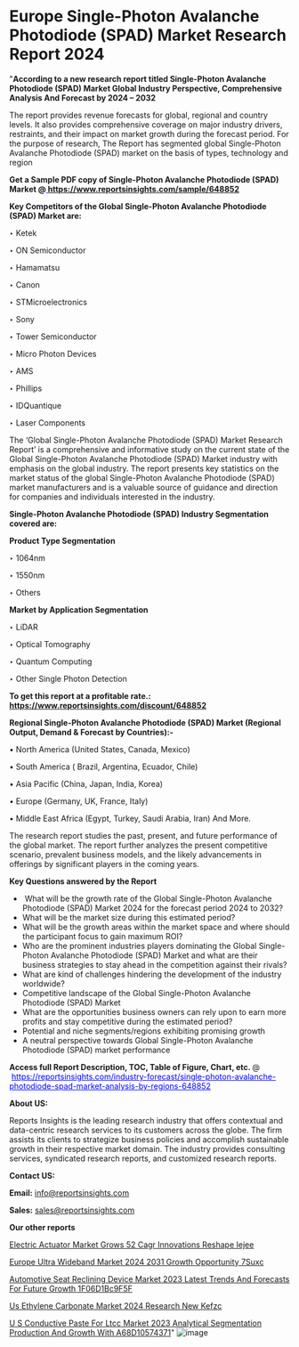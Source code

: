 # Europe Single-Photon Avalanche Photodiode (SPAD) Market Research Report 2024

"<strong>According to a new research report titled Single-Photon Avalanche Photodiode (SPAD) Market Global Industry Perspective, Comprehensive Analysis And Forecast by 2024 – 2032</strong>

The report provides revenue forecasts for global, regional and country levels. It also provides comprehensive coverage on major industry drivers, restraints, and their impact on market growth during the forecast period. For the purpose of research, The Report has segmented global Single-Photon Avalanche Photodiode (SPAD) market on the basis of types, technology and region

<strong>Get a Sample PDF copy of Single-Photon Avalanche Photodiode (SPAD) Market </strong><strong>@<a href=https://www.reportsinsights.com/sample/648852 style=color:#0000ff;> https://www.reportsinsights.com/sample/648852</a></strong></font>

<strong>Key Competitors of the Global Single-Photon Avalanche Photodiode (SPAD) Market are:</strong>

‣ Ketek

‣ ON Semiconductor

‣ Hamamatsu

‣ Canon

‣ STMicroelectronics

‣ Sony

‣ Tower Semiconductor

‣ Micro Photon Devices

‣ AMS

‣ Phillips

‣ IDQuantique

‣ Laser Components

The ‘Global Single-Photon Avalanche Photodiode (SPAD) Market Research Report’ is a comprehensive and informative study on the current state of the Global Single-Photon Avalanche Photodiode (SPAD) Market industry with emphasis on the global industry. The report presents key statistics on the market status of the global Single-Photon Avalanche Photodiode (SPAD) market manufacturers and is a valuable source of guidance and direction for companies and individuals interested in the industry.

<strong>Single-Photon Avalanche Photodiode (SPAD) Industry Segmentation covered are:</strong>

<strong>Product Type Segmentation</strong>

‣ 1064nm

‣ 1550nm

‣ Others

<strong>Market by Application Segmentation</strong>

‣ LiDAR

‣ Optical Tomography

‣ Quantum Computing

‣ Other Single Photon Detection

<strong>To get this report at a profitable rate.: <a href=https://www.reportsinsights.com/discount/648852 style=color:#0000ff;>https://www.reportsinsights.com/discount/648852</a></strong></font>

<strong>Regional Single-Photon Avalanche Photodiode (SPAD) Market (Regional Output, Demand &amp; Forecast by Countries):-</strong>

• North America (United States, Canada, Mexico)

• South America ( Brazil, Argentina, Ecuador, Chile)

• Asia Pacific (China, Japan, India, Korea)

• Europe (Germany, UK, France, Italy)

• Middle East Africa (Egypt, Turkey, Saudi Arabia, Iran) And More.

The research report studies the past, present, and future performance of the global market. The report further analyzes the present competitive scenario, prevalent business models, and the likely advancements in offerings by significant players in the coming years.

<strong>Key Questions answered by the Report</strong>
<ul>
  <li> What will be the growth rate of the Global Single-Photon Avalanche Photodiode (SPAD) Market 2024 for the forecast period 2024 to 2032?</li>
  <li>What will be the market size during this estimated period?</li>
  <li>What will be the growth areas within the market space and where should the participant focus to gain maximum ROI?</li>
  <li>Who are the prominent industries players dominating the Global Single-Photon Avalanche Photodiode (SPAD) Market and what are their business strategies to stay ahead in the competition against their rivals?</li>
  <li>What are kind of challenges hindering the development of the industry worldwide?</li>
  <li>Competitive landscape of the Global Single-Photon Avalanche Photodiode (SPAD) Market</li>
  <li>What are the opportunities business owners can rely upon to earn more profits and stay competitive during the estimated period?</li>
  <li>Potential and niche segments/regions exhibiting promising growth</li>
  <li>A neutral perspective towards Global Single-Photon Avalanche Photodiode (SPAD) market performance</li>
</ul>
<strong>Access full Report Description, TOC, Table of Figure, Chart, etc. </strong>@  <a href=https://reportsinsights.com/industry-forecast/single-photon-avalanche-photodiode-spad-market-analysis-by-regions-648852 style=color:#0000ff;>https://reportsinsights.com/industry-forecast/single-photon-avalanche-photodiode-spad-market-analysis-by-regions-648852</a></font>

<strong><strong>About US</strong>:</strong>

Reports Insights is the leading research industry that offers contextual and data-centric research services to its customers across the globe. The firm assists its clients to strategize business policies and accomplish sustainable growth in their respective market domain. The industry provides consulting services, syndicated research reports, and customized research reports.

<strong>Contact US:</strong>

<p class=""""><b>Email:</b> <a href=mailto:info@reportsinsights.com>info@reportsinsights.com</a></p>
<p class=""""><b>Sales:</b> <a href=mailto:sales@reportsinsights.com>sales@reportsinsights.com</a></p>

<strong>Our other reports</strong>

<a href=https://www.linkedin.com/pulse/electric-actuator-market-grows-52-cagr-innovations-reshape-iejee/>Electric Actuator Market Grows 52 Cagr Innovations Reshape Iejee</a>

<a href=https://www.linkedin.com/pulse/europe-ultra-wideband-market-2024-2031-growth-opportunity-7suxc/>Europe Ultra Wideband Market 2024 2031 Growth Opportunity 7Suxc</a>

<a href=https://medium.com/@anjalimore4366343/automotive-seat-reclining-device-market-2023-latest-trends-and-forecasts-for-future-growth-1f06d1bc9f5f>Automotive Seat Reclining Device Market 2023 Latest Trends And Forecasts For Future Growth 1F06D1Bc9F5F</a>

<a href=https://www.linkedin.com/pulse/us-ethylene-carbonate-market-2024-research-new-kefzc/>Us Ethylene Carbonate Market 2024 Research New Kefzc</a>

<a href=https://medium.com/@singhaakesh50/u-s-conductive-paste-for-ltcc-market-2023-analytical-segmentation-production-and-growth-with-a68d10574371>U S Conductive Paste For Ltcc Market 2023 Analytical Segmentation Production And Growth With A68D10574371</a>"
![image](https://github.com/Jaayaachit/RIMarket/assets/158452289/dff367d9-e7d8-48a8-881c-f8c070f49f2e)
